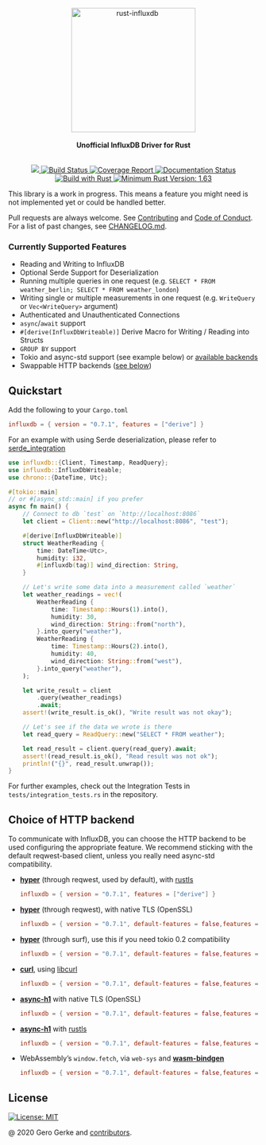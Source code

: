 <div align="center">
    <br/>
    <img
        alt="rust-influxdb"
        src="https://i.imgur.com/4k7l8XJ.png"
        width=250px />
    <br/>
    <br/>
    <strong>Unofficial InfluxDB Driver for Rust</strong>
</div>
<br/>
<p align="center">
    <a href="https://crates.io/crates/influxdb">
        <img src="https://img.shields.io/crates/v/influxdb.svg"/>
    </a>
    <a href="https://github.com/influxdb-rs/influxdb-rust/actions/workflows/rust.yml">
        <img src="https://github.com/influxdb-rs/influxdb-rust/actions/workflows/rust.yml/badge.svg" alt='Build Status' />
    </a>
    <a href="https://influxdb-rs.github.io/influxdb-rust/tarpaulin-report.html">
        <img src="https://influxdb-rs.github.io/influxdb-rust/coverage.svg" alt="Coverage Report" />
    </a>
    <a href="https://docs.rs/influxdb">
        <img src="https://docs.rs/influxdb/badge.svg" alt='Documentation Status' />
    </a>
    <a href="https://www.rust-lang.org/en-US/">
        <img src="https://img.shields.io/badge/Made%20with-Rust-orange.svg" alt='Build with Rust' />
    </a>
    <a href="https://blog.rust-lang.org/2022/08/11/Rust-1.63.0.html">
        <img src="https://img.shields.io/badge/rustc-1.63+-yellow.svg" alt='Minimum Rust Version: 1.63' />
    </a>
</p>

This library is a work in progress. This means a feature you might need is not implemented yet or could be handled better.

Pull requests are always welcome. See [Contributing][__link0] and [Code of Conduct][__link1]. For a list of past changes, see [CHANGELOG.md][__link2].


### Currently Supported Features

 - Reading and Writing to InfluxDB
 - Optional Serde Support for Deserialization
 - Running multiple queries in one request (e.g. `SELECT * FROM weather_berlin; SELECT * FROM weather_london`)
 - Writing single or multiple measurements in one request (e.g. `WriteQuery` or `Vec<WriteQuery>` argument)
 - Authenticated and Unauthenticated Connections
 - `async`/`await` support
 - `#[derive(InfluxDbWriteable)]` Derive Macro for Writing / Reading into Structs
 - `GROUP BY` support
 - Tokio and async-std support (see example below) or [available backends][__link3]
 - Swappable HTTP backends ([see below](#Choice-of-HTTP-backend))


## Quickstart

Add the following to your `Cargo.toml`


```toml
influxdb = { version = "0.7.1", features = ["derive"] }
```

For an example with using Serde deserialization, please refer to [serde_integration][__link4]


```rust
use influxdb::{Client, Timestamp, ReadQuery};
use influxdb::InfluxDbWriteable;
use chrono::{DateTime, Utc};

#[tokio::main]
// or #[async_std::main] if you prefer
async fn main() {
    // Connect to db `test` on `http://localhost:8086`
    let client = Client::new("http://localhost:8086", "test");

    #[derive(InfluxDbWriteable)]
    struct WeatherReading {
        time: DateTime<Utc>,
        humidity: i32,
        #[influxdb(tag)] wind_direction: String,
    }

    // Let's write some data into a measurement called `weather`
    let weather_readings = vec!(
        WeatherReading {
            time: Timestamp::Hours(1).into(),
            humidity: 30,
            wind_direction: String::from("north"),
        }.into_query("weather"),
        WeatherReading {
            time: Timestamp::Hours(2).into(),
            humidity: 40,
            wind_direction: String::from("west"),
        }.into_query("weather"),
    );

    let write_result = client
        .query(weather_readings)
        .await;
    assert!(write_result.is_ok(), "Write result was not okay");

    // Let's see if the data we wrote is there
    let read_query = ReadQuery::new("SELECT * FROM weather");

    let read_result = client.query(read_query).await;
    assert!(read_result.is_ok(), "Read result was not ok");
    println!("{}", read_result.unwrap());
}
```

For further examples, check out the Integration Tests in `tests/integration_tests.rs` in the repository.


## Choice of HTTP backend

To communicate with InfluxDB, you can choose the HTTP backend to be used configuring the appropriate feature. We recommend sticking with the default reqwest-based client, unless you really need async-std compatibility.

 - **[hyper][__link5]** (through reqwest, used by default), with [rustls][__link6]
	```toml
	influxdb = { version = "0.7.1", features = ["derive"] }
	```
	
	
 - **[hyper][__link7]** (through reqwest), with native TLS (OpenSSL)
	```toml
	influxdb = { version = "0.7.1", default-features = false,features = ["derive", "use-serde", "reqwest-client"] }
	```
	
	
 - **[hyper][__link8]** (through surf), use this if you need tokio 0.2 compatibility
	```toml
	influxdb = { version = "0.7.1", default-features = false,features = ["derive", "use-serde", "hyper-client"] }
	```
	
	
 - **[curl][__link9]**, using [libcurl][__link10]
	```toml
	influxdb = { version = "0.7.1", default-features = false,features = ["derive", "use-serde", "curl-client"] }
	```
	
	
 - **[async-h1][__link11]** with native TLS (OpenSSL)
	```toml
	influxdb = { version = "0.7.1", default-features = false,features = ["derive", "use-serde", "h1-client"] }
	```
	
	
 - **[async-h1][__link12]** with [rustls][__link13]
	```toml
	influxdb = { version = "0.7.1", default-features = false,features = ["derive", "use-serde", "h1-client-rustls"] }
	```
	
	
 - WebAssembly’s `window.fetch`, via `web-sys` and **[wasm-bindgen][__link14]**
	```toml
	influxdb = { version = "0.7.1", default-features = false,features = ["derive", "use-serde", "wasm-client"] }
	```
	
	


## License

[![License: MIT][__link15]][__link16]



@ 2020 Gero Gerke and [contributors].

 [contributors]: https://github.com/influxdb-rs/influxdb-rust/graphs/contributors
 [__cargo_doc2readme_dependencies_info]: ggGkYW0BYXSEG64av5CnNoNoGw8lPMr2b0MoG44uU0T70vGSG7osgcbjN7SoYXKEG1WEE9zY5dHaG_H-oHwVY518G_Hz3Ch_FlkHG6679elOy6u-YWSBgmhpbmZsdXhkYmUwLjcuMQ
 [__link0]: https://github.com/influxdb-rs/influxdb-rust/blob/main/CONTRIBUTING.md
 [__link1]: https://github.com/influxdb-rs/influxdb-rust/blob/main/CODE_OF_CONDUCT.md
 [__link10]: https://curl.se/libcurl/
 [__link11]: https://github.com/http-rs/async-h1
 [__link12]: https://github.com/http-rs/async-h1
 [__link13]: https://github.com/ctz/rustls
 [__link14]: https://github.com/rustwasm/wasm-bindgen
 [__link15]: https://img.shields.io/badge/License-MIT-yellow.svg
 [__link16]: https://opensource.org/licenses/MIT
 [__link2]: https://github.com/influxdb-rs/influxdb-rust/blob/main/CHANGELOG.md
 [__link3]: https://github.com/influxdb-rs/influxdb-rust/blob/main/influxdb/Cargo.toml
 [__link4]: https://docs.rs/influxdb/0.7.1/influxdb/?search=integrations::serde_integration
 [__link5]: https://github.com/hyperium/hyper
 [__link6]: https://github.com/ctz/rustls
 [__link7]: https://github.com/hyperium/hyper
 [__link8]: https://github.com/hyperium/hyper
 [__link9]: https://github.com/alexcrichton/curl-rust

